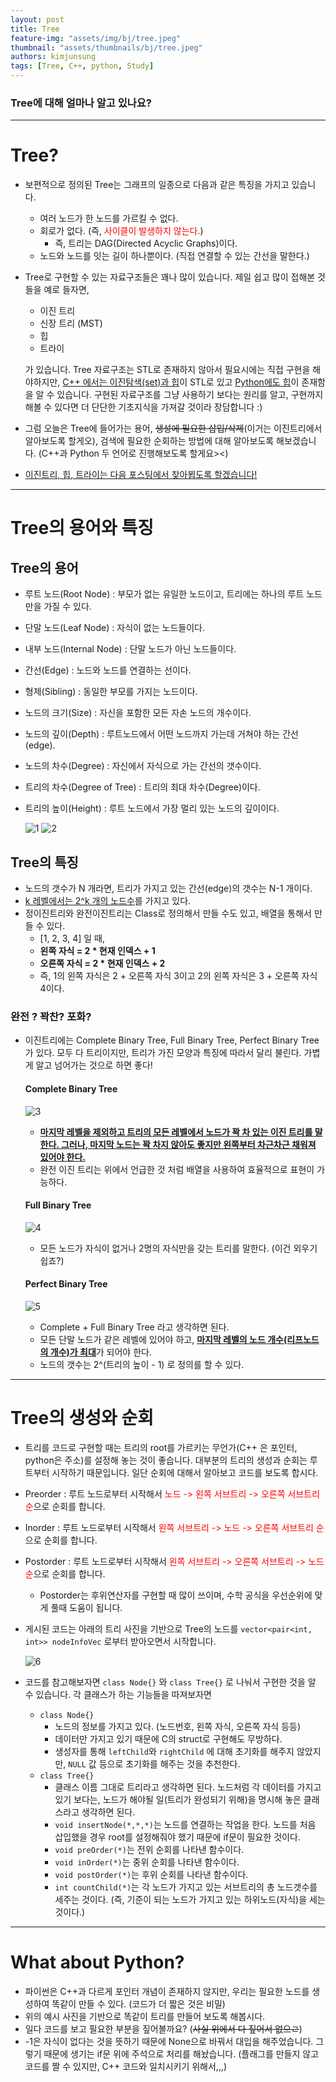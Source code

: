 ```yaml
---
layout: post
title: Tree
feature-img: "assets/img/bj/tree.jpeg"
thumbnail: "assets/thumbnails/bj/tree.jpeg"
authors: kimjunsung
tags: [Tree, C++, python, Study] 
---
```


### Tree에 대해 얼마나 알고 있나요?


---
# Tree?

- 보편적으로 정의된 Tree는 그래프의 일종으로 다음과 같은 특징을 가지고 있습니다.

  - 여러 노드가 한 노드를 가르킬 수 없다.
  - 회로가 없다. (즉, <span style = "color : red">사이클이 발생하지 않는다.</span>)
    - 즉, 트리는 DAG(Directed Acyclic Graphs)이다.
  - 노드와 노드를 잇는 길이 하나뿐이다. (직접 연결할 수 있는 간선을 말한다.)

- Tree로 구현할 수 있는 자료구조들은 꽤나 많이 있습니다. 제일 쉽고 많이 접해본 것들을 예로 들자면,

  - 이진 트리
  - 신장 트리 (MST)
  - 힙
  - 트라이

  가 있습니다. Tree 자료구조는 STL로 존재하지 않아서 필요시에는 직접 구현을 해야하지만, <u>C++ 에서는 이진탐색(set)과 힙</u>이 STL로 있고 <u>Python에도 힙</u>이 존재함을 알 수 있습니다. 구현된 자료구조를 그냥 사용하기 보다는 원리를 알고, 구현까지 해볼 수 있다면 더 단단한 기초지식을 가져갈 것이라 장담합니다 :)

- 그럼 오늘은 Tree에 들어가는 용어, ~~생성에 필요한 삽입/삭제~~(이거는 이진트리에서 알아보도록 할게오), 검색에 필요한 순회하는 방법에 대해 알아보도록 해보겠습니다. (C++과 Python 두 언어로 진행해보도록 할게요><) 

- <u>이진트리, 힙, 트라이는 다음 포스팅에서 찾아뵙도록 할겠습니다!</u>

---

# Tree의 용어와 특징

## Tree의 용어

- 루트 노드(Root Node) : 부모가 없는 유일한 노드이고, 트리에는 하나의 루트 노드만을 가질 수 있다.

- 단말 노드(Leaf Node) : 자식이 없는 노드들이다.

- 내부 노드(Internal Node) : 단말 노드가 아닌 노드들이다.

- 간선(Edge) : 노드와 노드를 연결하는 선이다.

- 형제(Sibling) : 동일한 부모를 가지는 노드이다.

- 노드의 크기(Size) : 자신을 포함한 모든 자손 노드의 개수이다.

- 노드의 깊이(Depth) : 루트노드에서 어떤 노드까지 가는데 거쳐야 하는 간선(edge).

- 노드의 차수(Degree) : 자신에서 자식으로 가는 간선의 갯수이다.

- 트리의 차수(Degree of Tree) : 트리의 최대 차수(Degree)이다.

- 트리의 높이(Height) : 루트 노드에서 가장 멀리 있는 노드의 깊이이다.

  ![1](https://user-images.githubusercontent.com/37113547/97386480-3f303c00-1917-11eb-99ec-73f2311b7ca6.jpeg)
  ![2](https://user-images.githubusercontent.com/37113547/97386482-3fc8d280-1917-11eb-9d47-7e3ef0552dd1.jpeg)

## Tree의 특징

- 노드의 갯수가 N 개라면, 트리가 가지고 있는 간선(edge)의 갯수는 N-1 개이다.
- <u>k 레벨에서는 2^k 개의 노드수</u>를 가지고 있다.
- 정이진트리와 완전이진트리는 Class로 정의해서 만들 수도 있고, 배열을 통해서 만들 수 있다.
  - [1, 2, 3, 4] 일 때,
  - **왼쪽 자식 = 2 * 현재 인덱스 + 1**
  - **오른쪽 자식 = 2 * 현재 인덱스 + 2**
  - 즉, 1의 왼쪽 자식은 2 + 오른쪽 자식 3이고 2의 왼쪽 자식은 3 + 오른쪽 자식 4이다.

### 완전 ? 꽉찬? 포화?

- 이진트리에는 Complete Binary Tree, Full Binary Tree, Perfect Binary Tree 가 있다. 모두 다 트리이지만, 트리가 가진 모양과 특징에 따라서 달리 불린다. 가볍게 알고 넘어가는 것으로 하면 좋다!

  #### Complete Binary Tree

  ![3](https://user-images.githubusercontent.com/37113547/97387221-f11c3800-1918-11eb-8e8c-61a6b1fb7c28.jpeg)

  - <u>**마지막 레벨을 제외하고 트리의 모든 레벨에서 노드가 꽉 차 있는 이진 트리를 말한다. 그러나, 마지막 노드는 꽉 차지 않아도 좋지만 왼쪽부터 차근차근 채워져 있어야 한다.**</u>
  - 완전 이진 트리는 위에서 언급한 것 처럼 배열을 사용하여 효율적으로 표현이 가능하다.

  #### Full Binary Tree

  ![4](https://user-images.githubusercontent.com/37113547/97387227-f24d6500-1918-11eb-9fef-7cb929d47bdc.jpeg)

  - 모든 노드가 자식이 없거나 2명의 자식만을 갖는 트리를 말한다. (이건 외우기 쉽죠?)

  #### Perfect Binary Tree

  

  ![5](https://user-images.githubusercontent.com/37113547/97387635-c2eb2800-1919-11eb-8152-def17fda6407.jpeg)

  - Complete + Full Binary Tree 라고 생각하면 된다.
  - 모든 단말 노드가 같은 레벨에 있어야 하고, <u>**마지막 레벨의 노드 개수(리프노드의 개수)가 최대**</u>가 되어야 한다.
  - 노드의 갯수는 2^(트리의 높이 - 1) 로 정의를 할 수 있다.

---

# Tree의 생성와 순회

- 트리를 코드로 구현할 때는 트리의 root를 가르키는 무언가(C++ 은 포인터, python은 주소)를 설정해 놓는 것이 좋습니다. 대부분의 트리의 생성과 순회는 루트부터 시작하기 때문입니다. 일단 순회에 대해서 알아보고 코드를 보도록 합시다.

- Preorder : 루트 노드로부터 시작해서 <span style = "color : red">노드 -> 왼쪽 서브트리 -> 오른쪽 서브트리 순</span>으로 순회를 합니다.

- Inorder : 루트 노드로부터 시작해서 <span style = "color : red">왼쪽 서브트리 -> 노드 -> 오른쪽 서브트리 순</span>으로 순회를 합니다.

- Postorder : 루트 노드로부터 시작해서 <span style = "color : red">왼쪽 서브트리 -> 오른쪽 서브트리 -> 노드 순</span>으로 순회를 합니다.

  + Postorder는 후위연산자를 구현할 때 많이 쓰이며, 수학 공식을 우선순위에 맞게 풀때 도움이 됩니다.

- 게시된 코드는 아래의 트리 사진을 기반으로 Tree의 노드를 `vector<pair<int, int>> nodeInfoVec` 로부터 받아오면서 시작합니다.

  ![6](https://user-images.githubusercontent.com/37113547/97387644-c67eaf00-1919-11eb-9917-2f7c06e2c895.jpeg)

  <script src="https://gist.github.com/Coreenee/b117cb65c9e7ffaed97a0cce67bf7079.js"></script>

- 코드를 참고해보자면 `class Node{}` 와 `class Tree{}` 로 나눠서 구현한 것을 알 수 있습니다. 각 클래스가 하는 기능들을 따져보자면

  - `class Node{}`
    - 노드의 정보를 가지고 있다. (노드번호, 왼쪽 자식, 오른쪽 자식 등등)
    - 데이터만 가지고 있기 때문에 C의 struct로 구현해도 무방하다.
    - 생성자를 통해 `leftChild`와 `rightChild` 에 대해 초기화를 해주지 않았지만, `NULL` 값 등으로 초기화를 해주는 것을 추천한다.
  - `class Tree{}`
    - 클래스 이름 그대로 트리라고 생각하면 된다. 노드처럼 각 데이터를 가지고 있기 보다는, 노드가 해야될 일(트리가 완성되기 위해)을 명시해 놓은 클래스라고 생각하면 된다.
    - `void insertNode(*,*,*)`는 노드를 연결하는 작업을 한다. 노드를 처음 삽입했을 경우 root를 설정해줘야 했기  때문에 if문이 필요한 것이다.
    - `void preOrder(*)`는 전위 순회를 나타낸 함수이다.
    - `void inOrder(*)`는 중위 순회를 나타낸 함수이다.
    - `void postOrder(*)`는 후위 순회를 나타낸 함수이다.
    - `int countChild(*)`는 각 노드가 가지고 있는 서브트리의 총 노드갯수를 세주는 것이다. (즉, 기준이 되는 노드가 가지고 있는 하위노드(자식)을 세는 것이다.)



---

# What about Python?

- 파이썬은 C++과 다르게 포인터 개념이 존재하지 않지만, 우리는 필요한 노드를 생성하여 똑같이 만들 수 있다. (코드가 더 짧은 것은 비밀)
- 위의 예시 사진을 기반으로 똑같이 트리를 만들어 보도록 해봅시다.
- 일다 코드를 보고 필요한 부분을 짚어볼까요? (~~사실 위에서 다 짚어서 없으ㄹ~~)
- -1은 자식이 없다는 것을 뜻하기 때문에 None으로 바꿔서 대입을 해주었습니다. 그렇기 때문에 생기는 if문 위에 주석으로 처리를 해놨습니다. (플래그를 만들지 않고 코드를 짤 수 있지만, C++ 코드와 일치시키기 위해서,,,)

<script src="https://gist.github.com/Coreenee/63a7d62d162860fc4148f7198cfa6ae5.js"></script>



